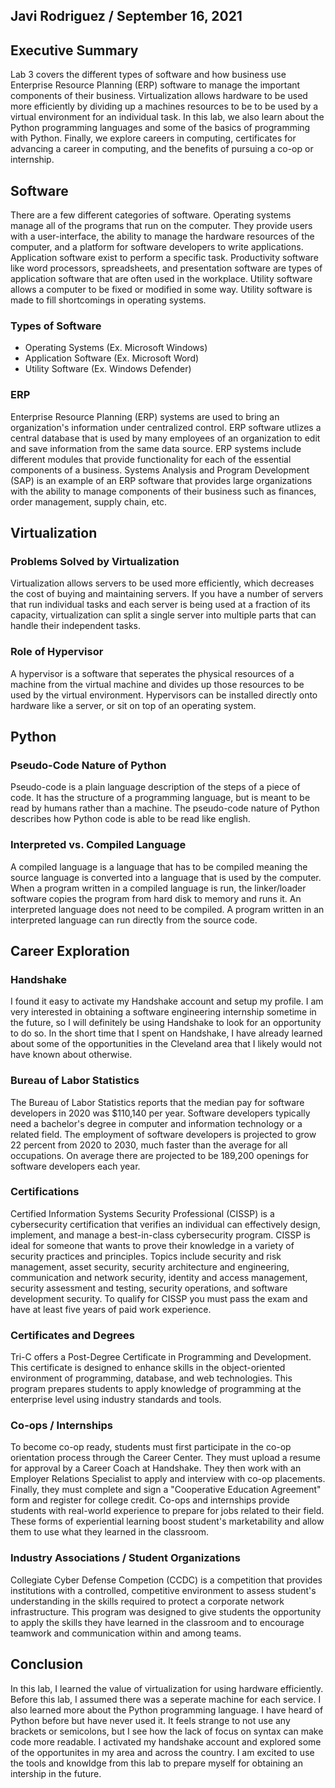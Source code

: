 ## Javi Rodriguez / September 16, 2021

## Executive Summary 
Lab 3 covers the different types of software and how business use Enterprise Resource Planning (ERP) software to manage the important components of their business. Virtualization allows hardware to be used more efficiently by dividing up a machines resources to be to be used by a virtual environment for an individual task. In this lab, we also learn about the Python programming languages and some of the basics of programming with Python. Finally, we explore careers in computing, certificates for advancing a career in computing, and the benefits of pursuing a co-op or internship.
## Software
There are a few different categories of software. Operating systems manage all of the programs that run on the computer. They provide users with a user-interface, the ability to manage the hardware resources of the computer, and a platform for software developers to write applications. Application software exist to perform a specific task. Productivity software like word processors, spreadsheets, and presentation software are types of application software that are often used in the workplace. Utility software allows a computer to be fixed or modified in some way. Utility software is made to fill shortcomings in operating systems.
### Types of Software
* Operating Systems (Ex. Microsoft Windows)
* Application Software (Ex. Microsoft Word)
* Utility Software (Ex. Windows Defender)
### ERP
Enterprise Resource Planning (ERP) systems are used to bring an organization's information under centralized control. ERP software utlizes a central database that is used by many employees of an organization to edit and save information from the same data source. ERP systems include different modules that provide functionality for each of the essential components of a business. Systems Analysis and Program Development (SAP) is an example of an ERP software that provides large organizations with the ability to manage components of their business such as finances, order management, supply chain, etc.

## Virtualization
### Problems Solved by Virtualization
Virtualization allows servers to be used more efficiently, which decreases the cost of buying and maintaining servers. If you have a number of servers that run individual tasks and each server is being used at a fraction of its capacity, virtualization can split a single server into multiple parts that can handle their independent tasks.
### Role of Hypervisor
A hypervisor is a software that seperates the physical resources of a machine from the virtual machine and divides up those resources to be used by the virtual environment. Hypervisors can be installed directly onto hardware like a server, or sit on top of an operating system.
## Python
### Pseudo-Code Nature of Python
Pseudo-code is a plain language description of the steps of a piece of code. It has the structure of a programming language, but is meant to be read by humans rather than a machine. The pseudo-code nature of Python describes how Python code is able to be read like english.

### Interpreted vs. Compiled Language
A compiled language is a language that has to be compiled meaning the source language is converted into a language that is used by the computer. When a program written in a compiled language is run, the linker/loader software copies the program from hard disk to memory and runs it. An interpreted language does not need to be compiled. A program written in an interpreted language can run directly from the source code.

## Career Exploration
### Handshake
I found it easy to activate my Handshake account and setup my profile. I am very interested in obtaining a software engineering internship sometime in the future, so I will definitely be using Handshake to look for an opportunity to do so. In the short time that I spent on Handshake, I have already learned about some of the opportunities in the Cleveland area that I likely would not have known about otherwise.
### Bureau of Labor Statistics
The Bureau of Labor Statistics reports that the median pay for software developers in 2020 was $110,140 per year. Software developers typically need a bachelor's degree in computer and information technology or a related field. The employment of software developers is projected to grow 22 percent from 2020 to 2030, much faster than the average for all occupations. On average there are projected to be 189,200 openings for software developers each year.
### Certifications
Certified Information Systems Security Professional (CISSP) is a cybersecurity certification that verifies an individual can effectively design, implement, and manage a best-in-class cybersecurity program. CISSP is ideal for someone that wants to prove their knowledge in a variety of security practices and principles. Topics include security and risk management, asset security, security architecture and engineering, communication and network security, identity and access management, security assessment and testing, security operations, and software development security. To qualify for CISSP you must pass the exam and have at least five years of paid work experience.
### Certificates and Degrees
Tri-C offers a Post-Degree Certificate in Programming and Development. This certificate is designed to enhance skills in the object-oriented environment of programming, database, and web technologies. This program prepares students to apply knowledge of programming at the enterprise level using industry standards and tools.
### Co-ops / Internships
To become co-op ready, students must first participate in the co-op orientation process through the Career Center. They must upload a resume for approval by a Career Coach at Handshake. They then work with an Employer Relations Specialist to apply and interview with co-op placements. Finally, they must complete and sign a "Cooperative Education Agreement" form and register for college credit. Co-ops and internships provide students with real-world experience to prepare for jobs related to their field. These forms of experiential learning boost student's marketability and allow them to use what they learned in the classroom.
### Industry Associations / Student Organizations
Collegiate Cyber Defense Competion (CCDC) is a competition that provides institutions with a controlled, competitive environment to assess student's understanding in the skills required to protect a corporate network infrastructure. This program was designed to give students the opportunity to apply the skills they have learned in the classroom and to encourage teamwork and communication within and among teams.
## Conclusion
In this lab, I learned the value of virtualization for using hardware efficiently. Before this lab, I assumed there was a seperate machine for each service. I also learned more about the Python programming language. I have heard of Python before but have never used it. It feels strange to not use any brackets or semicolons, but I see how the lack of focus on syntax can make code more readable. I activated my handshake account and explored some of the opportunites in my area and across the country. I am excited to use the tools and knowldge from this lab to prepare myself for obtaining an intership in the future.
